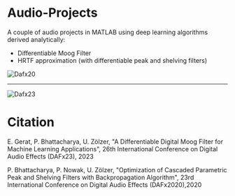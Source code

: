 # Audio-Projects
A couple of audio projects in MATLAB using deep learning algorithms derived analytically: 
- Differentiable Moog Filter
- HRTF approximation (with differentiable peak and shelving filters)

![Dafx20](https://github.com/user-attachments/assets/b4cdf109-91b8-4bda-b4c4-97a194dded90)

---------------------------------------------------------------------------------------------

![Dafx23](https://github.com/user-attachments/assets/4eaeaba3-0fa9-45b1-8ad4-43c2331e12fb)


# Citation
E. Gerat, P. Bhattacharya, U. Zölzer, "A Differentiable Digital Moog Filter for Machine Learning Applications", 26th International Conference on Digital Audio Effects (DAFx23), 2023

P. Bhattacharya, P. Nowak, U. Zölzer, "Optimization of Cascaded Parametric Peak and Shelving Filters with Backpropagation Algorithm", 23rd International Conference on Digital Audio Effects (DAFx2020),2020
